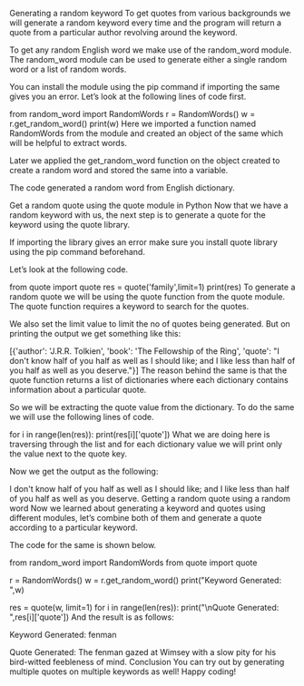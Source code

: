 Generating a random keyword
To get quotes from various backgrounds we will generate a random keyword every time and the program will return a quote from a particular author revolving around the keyword.

To get any random English word we make use of the random_word module. The random_word module can be used to generate either a single random word or a list of random words.

You can install the module using the pip command if importing the same gives you an error. Let’s look at the following lines of code first.


from random_word import RandomWords
r = RandomWords()
w = r.get_random_word()
print(w)
Here we imported a function named RandomWords from the module and created an object of the same which will be helpful to extract words.

Later we applied the get_random_word function on the object created to create a random word and stored the same into a variable.

The code generated a random word from English dictionary.

Get a random quote using the quote module in Python
Now that we have a random keyword with us, the next step is to generate a quote for the keyword using the quote library.

If importing the library gives an error make sure you install quote library using the pip command beforehand.

Let’s look at the following code.

from quote import quote
res = quote('family',limit=1)
print(res)
To generate a random quote we will be using the quote function from the quote module. The quote function requires a keyword to search for the quotes.

We also set the limit value to limit the no of quotes being generated. But on printing the output we get something like this:

[{'author': 'J.R.R. Tolkien', 'book': 'The Fellowship of the Ring', 'quote': "I don't know half of you half as well as I should like; and I like less than half of you half as well as you deserve."}]
The reason behind the same is that the quote function returns a list of dictionaries where each dictionary contains information about a particular quote.

So we will be extracting the quote value from the dictionary. To do the same we will use the following lines of code.


for i in range(len(res)):
    print(res[i]['quote'])
What we are doing here is traversing through the list and for each dictionary value we will print only the value next to the quote key.

Now we get the output as the following:

I don't know half of you half as well as I should like; and I like less than half of you half as well as you deserve.
Getting a random quote using a random word
Now we learned about generating a keyword and quotes using different modules, let’s combine both of them and generate a quote according to a particular keyword.

The code for the same is shown below.

from random_word import RandomWords
from quote import quote
 
r = RandomWords()
w = r.get_random_word()
print("Keyword Generated: ",w)
 
res = quote(w, limit=1)
for i in range(len(res)):
    print("\nQuote Generated: ",res[i]['quote'])
And the result is as follows:

Keyword Generated:  fenman
 
Quote Generated:  The fenman gazed at Wimsey with a slow pity for his bird-witted feebleness of mind.
Conclusion
You can try out by generating multiple quotes on multiple keywords as well! Happy coding!